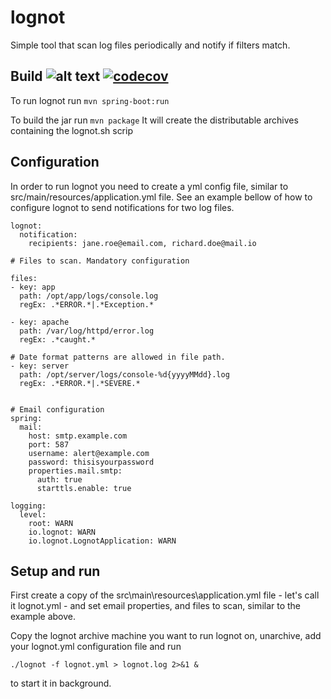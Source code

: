 lognot
======
                  
Simple tool that scan log files periodically and notify if filters match.

Build ![alt text]( https://travis-ci.org/lognot/lognot.svg?branch=master "Build status" ) [![codecov](https://codecov.io/gh/lognot/lognot/branch/master/graph/badge.svg)](https://codecov.io/gh/lognot/lognot)
--------------------------------------------------------------------------------------------------------------------------------------------------------------------------------------------------------------------------------

To run lognot run
```mvn spring-boot:run```

To build the jar run
```mvn package```
It will create the distributable archives containing the lognot.sh scrip

Configuration
-------------

In order to run lognot you need to create a yml config file, similar to src/main/resources/application.yml file.
See an example bellow of how to configure lognot to send notifications for two log files.

```
lognot:
  notification:
    recipients: jane.roe@email.com, richard.doe@mail.io

# Files to scan. Mandatory configuration

files:
- key: app
  path: /opt/app/logs/console.log
  regEx: .*ERROR.*|.*Exception.*

- key: apache
  path: /var/log/httpd/error.log
  regEx: .*caught.*

# Date format patterns are allowed in file path.
- key: server
  path: /opt/server/logs/console-%d{yyyyMMdd}.log
  regEx: .*ERROR.*|.*SEVERE.*


# Email configuration
spring:
  mail:
    host: smtp.example.com
    port: 587
    username: alert@example.com
    password: thisisyourpassword
    properties.mail.smtp:
      auth: true
      starttls.enable: true

logging:
  level:
    root: WARN
    io.lognot: WARN
    io.lognot.LognotApplication: WARN

```

Setup and run
-------------

First create a copy of the src\main\resources\application.yml file - let's 
call it lognot.yml - and set email properties, and files to scan, similar to the example above.

Copy the lognot archive machine you want to run lognot on, unarchive, add your lognot.yml configuration file and run
```
./lognot -f lognot.yml > lognot.log 2>&1 &
``` 
to start it in background.
